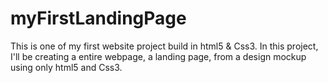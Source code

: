 # myFirstLandingPage

This is one of my first website project build in html5 & Css3.
In this project, I'll be creating a entire webpage, a landing page, from a design mockup using only html5 and Css3.